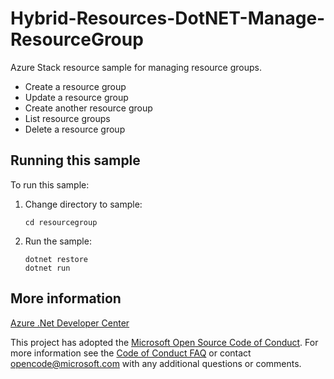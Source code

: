 # Hybrid-Resources-DotNET-Manage-ResourceGroup

Azure Stack resource sample for managing resource groups.

- Create a resource group
- Update a resource group
- Create another resource group
- List resource groups
- Delete a resource group

## Running this sample

To run this sample:

1. Change directory to sample:
    ```
    cd resourcegroup
    ```
1. Run the sample:
    ```
    dotnet restore
    dotnet run
    ```

## More information

[Azure .Net Developer Center](https://azure.microsoft.com/en-us/develop/net/)

This project has adopted the [Microsoft Open Source Code of Conduct](https://opensource.microsoft.com/codeofconduct/). For more information see the [Code of Conduct FAQ](https://opensource.microsoft.com/codeofconduct/faq/) or contact [opencode@microsoft.com](mailto:opencode@microsoft.com) with any additional questions or comments.
